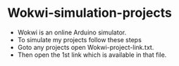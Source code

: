 # Wokwi-simulation-projects
* Wokwi is an online Arduino simulator.
* To simulate my projects follow these steps
* Goto any projects open Wokwi-project-link.txt.
* Then open the 1st link which is available in that file.
  

